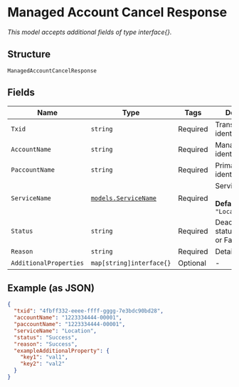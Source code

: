 
# Managed Account Cancel Response

*This model accepts additional fields of type interface{}.*

## Structure

`ManagedAccountCancelResponse`

## Fields

| Name | Type | Tags | Description |
|  --- | --- | --- | --- |
| `Txid` | `string` | Required | Transaction identifier |
| `AccountName` | `string` | Required | Managed account identifier |
| `PaccountName` | `string` | Required | Primary account identifier |
| `ServiceName` | [`models.ServiceName`](../../doc/models/service-name.md) | Required | Service name<br><br>**Default**: `"Location"` |
| `Status` | `string` | Required | Deactivate/cancel status, Success or Fail |
| `Reason` | `string` | Required | Detailed reason |
| `AdditionalProperties` | `map[string]interface{}` | Optional | - |

## Example (as JSON)

```json
{
  "txid": "4fbff332-eeee-ffff-gggg-7e3bdc90bd28",
  "accountName": "1223334444-00001",
  "paccountName": "1223334444-00001",
  "serviceName": "Location",
  "status": "Success",
  "reason": "Success",
  "exampleAdditionalProperty": {
    "key1": "val1",
    "key2": "val2"
  }
}
```

